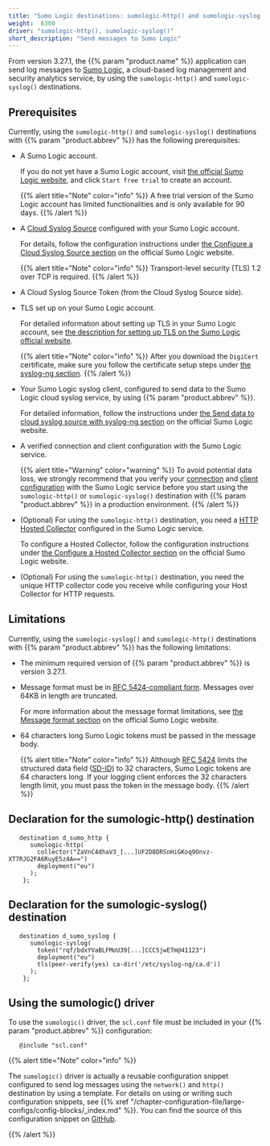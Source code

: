 ```yaml
---
title: "Sumo Logic destinations: sumologic-http() and sumologic-syslog()"
weight:  6300
driver: "sumologic-http(), sumologic-syslog()"
short_description: "Send messages to Sumo Logic"
---
```

<!-- DISCLAIMER: This file is based on the syslog-ng Open Source Edition documentation https://github.com/balabit/syslog-ng-ose-guides/commit/2f4a52ee61d1ea9ad27cb4f3168b95408fddfdf2 and is used under the terms of The syslog-ng Open Source Edition Documentation License. The file has been modified by Axoflow. -->

From version 3.27.1, the {{% param "product.name" %}} application can send log messages to [Sumo Logic](https://www.sumologic.com/), a cloud-based log management and security analytics service, by using the `sumologic-http()` and `sumologic-syslog()` destinations.


## Prerequisites

Currently, using the `sumologic-http()` and `sumologic-syslog()` destinations with {{% param "product.abbrev" %}} has the following prerequisites:

- A Sumo Logic account.
    
    If you do not yet have a Sumo Logic account, visit [the official Sumo Logic website](https://www.sumologic.com/), and click `Start free trial` to create an account.
    
    {{% alert title="Note" color="info" %}}
A free trial version of the Sumo Logic account has limited functionalities and is only available for 90 days.
    {{% /alert %}}

- A [Cloud Syslog Source](https://help.sumologic.com/03Send-Data/Sources/02Sources-for-Hosted-Collectors/Cloud-Syslog-Source) configured with your Sumo Logic account.
    
    For details, follow the configuration instructions under [the Configure a Cloud Syslog Source section](https://help.sumologic.com/03Send-Data/Sources/02Sources-for-Hosted-Collectors/Cloud-Syslog-Source#configure-a-cloud%C2%A0syslog%C2%A0source) on the official Sumo Logic website.
    
    {{% alert title="Note" color="info" %}}
Transport-level security (TLS) 1.2 over TCP is required.
    {{% /alert %}}

- A Cloud Syslog Source Token (from the Cloud Syslog Source side).

- TLS set up on your Sumo Logic account.
    
    For detailed information about setting up TLS in your Sumo Logic account, see [the description for setting up TLS on the Sumo Logic official website](https://help.sumologic.com/03Send-Data/Sources/02Sources-for-Hosted-Collectors/Cloud-Syslog-Source#set%C2%A0up-tls).
    
    {{% alert title="Note" color="info" %}}
After you download the `DigiCert` certificate, make sure you follow the certificate setup steps under [the syslog-ng section](https://help.sumologic.com/03Send-Data/Sources/02Sources-for-Hosted-Collectors/Cloud-Syslog-Source#syslog-ng-1).
    {{% /alert %}}

- Your Sumo Logic syslog client, configured to send data to the Sumo Logic cloud syslog service, by using {{% param "product.abbrev" %}}.
    
    For detailed information, follow the instructions under [the Send data to cloud syslog source with syslog-ng section](https://help.sumologic.com/03Send-Data/Sources/02Sources-for-Hosted-Collectors/Cloud-Syslog-Source#send-data-to%C2%A0cloud-syslog-source-with-syslog-ng) on the official Sumo Logic website.

- A verified connection and client configuration with the Sumo Logic service.
    
    {{% alert title="Warning" color="warning" %}}
To avoid potential data loss, we strongly recommend that you verify your [connection](https://help.sumologic.com/03Send-Data/Sources/02Sources-for-Hosted-Collectors/Cloud-Syslog-Source#verify-connection-with-sumo-service) and [client configuration](https://help.sumologic.com/03Send-Data/Sources/02Sources-for-Hosted-Collectors/Cloud-Syslog-Source#verify-client-configuration) with the Sumo Logic service before you start using the `sumologic-http()` or `sumologic-syslog()` destination with {{% param "product.abbrev" %}} in a production environment.
    {{% /alert %}}

- (Optional) For using the `sumologic-http()` destination, you need a [HTTP Hosted Collector](https://help.sumologic.com/03Send-Data/Sources/02Sources-for-Hosted-Collectors/HTTP-Source) configured in the Sumo Logic service.
    
    To configure a Hosted Collector, follow the configuration instructions under [the Configure a Hosted Collector section](https://help.sumologic.com/03Send-Data/Hosted-Collectors/Configure-a-Hosted-Collector) on the official Sumo Logic website.

- (Optional) For using the `sumologic-http()` destination, you need the unique HTTP collector code you receive while configuring your Host Collector for HTTP requests.



## Limitations

Currently, using the `sumologic-syslog()` and `sumologic-http()` destinations with {{% param "product.abbrev" %}} has the following limitations:

- The minimum required version of {{% param "product.abbrev" %}} is version 3.27.1.

- Message format must be in [RFC 5424-compliant form](https://tools.ietf.org/html/rfc5424#page-8). Messages over 64KB in length are truncated.
    
    For more information about the message format limitations, see [the Message format section](https://help.sumologic.com/03Send-Data/Sources/02Sources-for-Hosted-Collectors/Cloud-Syslog-Source#message-format) on the official Sumo Logic website.

- 64 characters long Sumo Logic tokens must be passed in the message body.
    
    {{% alert title="Note" color="info" %}}
Although [RFC 5424](https://tools.ietf.org/html/rfc5424) limits the structured data field ([SD-ID](https://tools.ietf.org/html/rfc5424#page-15)) to 32 characters, Sumo Logic tokens are 64 characters long. If your logging client enforces the 32 characters length limit, you must pass the token in the message body.
    {{% /alert %}}



## Declaration for the sumologic-http() destination

```shell
   destination d_sumo_http {
      sumologic-http(
        collector("ZaVnC4dhaV3_[...]UF2D8DRSnHiGKoq9Onvz-XT7RJG2FA6RuyE5z4A==")
        deployment("eu")
      );
    };
```


## Declaration for the sumologic-syslog() destination

```shell
   destination d_sumo_syslog {
      sumologic-syslog(
        token("rqf/bdxYVaBLFMoU39[...]CCC5jwETm@41123")
        deployment("eu")
        tls(peer-verify(yes) ca-dir('/etc/syslog-ng/ca.d'))
      );
    };
```



## Using the sumologic() driver

To use the `sumologic()` driver, the `scl.conf` file must be included in your {{% param "product.abbrev" %}} configuration:

```shell
   @include "scl.conf"
```


{{% alert title="Note" color="info" %}}

The `sumologic()` driver is actually a reusable configuration snippet configured to send log messages using the `network()` and `http()` destination by using a template. For details on using or writing such configuration snippets, see {{% xref "/chapter-configuration-file/large-configs/config-blocks/_index.md" %}}. You can find the source of this configuration snippet on [GitHub](https://github.com/syslog-ng/syslog-ng/blob/master/scl/sumologic/sumologic.conf).

{{% /alert %}}

